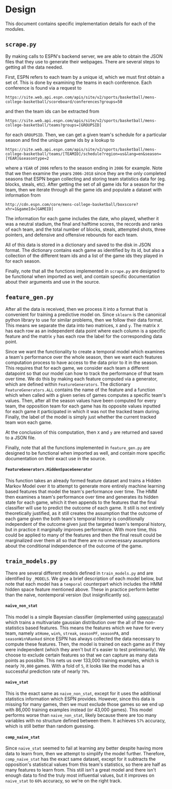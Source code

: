 # Design

This document contains specific implementation details for each of the modules.

## `scrape.py`

By making calls to ESPN's backend server, we are able to obtain the JSON files that they use to generate their webpages. There are several steps to getting all the data needed.

First, ESPN refers to each team by a unique id, which we must first obtain a set of. This is done by examining the teams in each conference. Each conference is found via a request to

`https://site.web.api.espn.com/apis/site/v2/sports/basketball/mens-college-basketball/scoreboard/conferences?groups=50`

and then the team ids can be extracted from

`https://site.web.api.espn.com/apis/site/v2/sports/basketball/mens-college-basketball/teams?groups=[GROUPSID]`

for each `GROUPSID`. Then, we can get a given team's schedule for a particular season and find the unique game ids by a lookup to 

`https://site.web.api.espn.com/apis/site/v2/sports/basketball/mens-college-basketball/teams/[TEAMID]/schedule?region=us&lang=en&season=[YEAR]&seasontype=2`

where a `YEAR` of `2006` refers to the season ending in `2006` for example. Note that we then examine the years `2006-2018` since they are the only completed seasons that ESPN began collecting and storing team statistics data for (eg. blocks, steals, etc). After getting the set of all game ids for a season for the team, then we iterate through all the game ids and populate a dataset with information from

`http://cdn.espn.com/core/mens-college-basketball/boxscore?xhr=1&gameId=[GAMEID]`

The information for each game includes the date, who played, whether it was a neutral stadium, the final and halftime scores, the records and ranks of each team, and the total number of blocks, steals, attempted shots, three pointers, and defensive and offensive rebounds for each team.

All of this data is stored in a dictionary and saved to the disk in JSON format. The dictionary contains each game as identified by its id, but also a collection of the different team ids and a list of the game ids they played in for each season.


Finally, note that all the functions implemented in `scrape.py` are designed to be functional when imported as well, and contain specific documentation about their arguments and use in the source.

## `feature_gen.py` 

After all the data is received, then we process it into a format that is convenient for training a predictive model on. Since `sklearn` is the canonical python library to use for similar problems, then we follow their data format. This means we separate the data into two matrices, `X` and `y`. The matrix `X` has each row as an independent data point where each column is a specific feature and the matrix `y` has each row the label for the corresponding data point.

Since we want the functionality to create a temporal model which examines a team's performance over the whole season, then we want each features computation process to have access to the data prior to it in the season. This requires that for each game, we consider each team a different datapoint so that our model can how to track the performance of that team over time. We do this by making each feature computed via a generator, which are defined within `FeatureGenerators`. The dictionary `FeatureGenerators.ALL` contains the name of the feature and a function which when called with a given series of games computes a specific team's values. Then, after all the season values have been computed for every team, the opposition team for each game has its opposite values inputted for each game it participated in which it was not the tracked team during. Finally, the label of the model is simply just whether the current tracked team won each game.

At the conclusion of this computation, then `X` and `y` are returned and saved to a JSON file.

Finally, note that all the functions implemented in `feature_gen.py` are designed to be functional when imported as well, and contain more specific documentation on their exact use in the source.

#### `FeatureGenerators.HiddenSpaceGenerator`

This function takes an already formed feature dataset and trains a Hidden Markov Model over it to attempt to generate more entirely machine learning based features that model the team's performance over time. The HMM then examines a team's performance over time and generates its hidden state for each game, which it then appends to the features that the final classifier will use to predict the outcome of each game. It still is not entirely theoretically justified, as it still creates the assumption that the outcome of each game given the both team's temporal history is conditionally independent of the outcome given just the targeted team's temporal history, but in practice it marginally improves performance. With more time, this could be applied to many of the features and then the final result could be marginalized over them all so that there are no unnecessary assumptions about the conditional independence of the outcome of the game.

## `train_models.py`

There are several different models defined in `train_models.py` and are identified by `_MODELS`. We give a brief description of each model below, but note that each model has a `temporal` counterpart which includes the HMM hidden space feature mentioned above. These in practice perform better than the naive, nontemporal version (but insignificantly so).

#### `naive_non_stat`

This model is a simple Bayesian classifier (implemented using [`pomegranate`](https://github.com/jmschrei/pomegranate/tree/master/pomegranate)) which trains a multivariate gaussian distribution over the all of the non-statistics based features. This means the features which we have for every team, namely `atHome`, `win%`, `streak`, `seasonPF`, `seasonPA`, and `seasonWin%Ranked` since ESPN has always collected the data necessary to compute these features. Then, the model is trained on each game as if they were independent (which they aren't but it's easier to test preliminarily). We choose to exclude certain features so that we can capture as many data points as possible. This nets us over 133,000 training examples, which is nearly `70,000` games. With a fold of `5`, it looks like the model has a successful prediction rate of nearly `70%`.

#### `naive_stat`

This is the exact same as `naive_non_stat`, except for it uses the additional statistics information which ESPN provides. However, since this data is missing for many games, then we must exclude those games so we end up with 86,000 training examples instead (or 43,000 games). This model performs worse than `naive_non_stat`, likely because there are too many variables with no structure defined between them. It achieves `57%` accuracy, which is still better than random guessing.

#### `comp_naive_stat`

Since `naive_stat` seemed to fail at learning any better despite having more data to learn from, then we attempt to simplify the model further. Therefore, `comp_naive_stat` has the exact same dataset, except for it subtracts the opposition's statistical values from this team's statistics, so there are half as many features to learn from. This still isn't a great model and there isn't enough data to find the truly most influential values, but it improves on `naive_stat` to `60%` accuracy, so we're on the right track.
